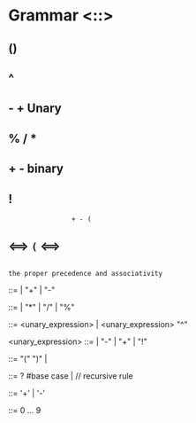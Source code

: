 # Grammar <::>
## ()
## ^
## - + Unary
## % / *
## + - binary 
## !
                    + - (

##                    <==>  ```(``` <==>
##
##
##





``the proper precedence and associativity ``

<expression> ::= <term> | <term> "+" <expression> | <term> "-" <expression>

<term> ::= <factor> | <factor> "*" <term> | <factor> "/" <term> | <factor> "%" <term>

<factor> ::= <unary_expression> | <unary_expression> "^" <factor>

<unary_expression> ::= <primary> | "-" <primary> | "+" <primary> | "!" <primary>

<primary> ::= "(" <expression> ")" | <number>

<number> ::= <sign>? <digit> #base case
            | <digit> <number> // recursive rule

<sign>   ::= '+' | '-'

<digit>  ::= 0 ... 9